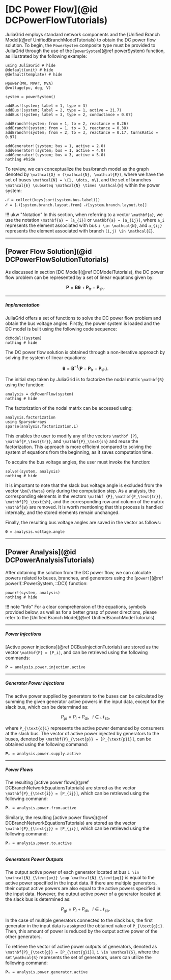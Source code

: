 # [DC Power Flow](@id DCPowerFlowTutorials)

JuliaGrid employs standard network components and the [Unified Branch Model](@ref UnifiedBranchModelTutorials) to obtain the DC power flow solution. To begin, the `PowerSystem` composite type must be provided to JuliaGrid through the use of the [`powerSystem`](@ref powerSystem) function, as illustrated by the following example:
```@example PowerFlowSolutionDC
using JuliaGrid # hide
@default(unit) # hide
@default(template) # hide

@power(MW, MVAr, MVA)
@voltage(pu, deg, V)

system = powerSystem()

addBus!(system; label = 1, type = 3)
addBus!(system; label = 2, type = 1, active = 21.7)
addBus!(system; label = 3, type = 2, conductance = 0.07)

addBranch!(system; from = 1, to = 2, reactance = 0.26)
addBranch!(system; from = 1, to = 3, reactance = 0.38)
addBranch!(system; from = 2, to = 3, reactance = 0.17, turnsRatio = 0.97)

addGenerator!(system; bus = 1, active = 2.0)
addGenerator!(system; bus = 1, active = 4.0)
addGenerator!(system; bus = 3, active = 5.0)
nothing #hide
```

To review, we can conceptualize the bus/branch model as the graph denoted by ``\mathcal{G} = (\mathcal{N}, \mathcal{E})``, where we have the set of buses ``\mathcal{N} = \{1, \dots, n\}``, and the set of branches ``\mathcal{E} \subseteq \mathcal{N} \times \mathcal{N}`` within the power system:
```@repl PowerFlowSolutionDC
𝒩 = collect(keys(sort(system.bus.label)))
ℰ = [𝒩[system.branch.layout.from] 𝒩[system.branch.layout.to]]
```

!!! ukw "Notation"
    In this section, when referring to a vector ``\mathbf{a}``, we use the notation ``\mathbf{a} = [a_{i}]`` or ``\mathbf{a} = [a_{ij}]``, where ``a_i`` represents the element associated with bus ``i \in \mathcal{N}``, and ``a_{ij}`` represents the element associated with branch ``(i,j) \in \mathcal{E}``.

---

## [Power Flow Solution](@id DCPowerFlowSolutionTutorials)
As discussed in section [DC Model](@ref DCModelTutorials), the DC power flow problem can be represented by a set of linear equations given by:
```math
  \mathbf {P} = \mathbf{B} \bm {\theta} + \mathbf{P_\text{tr}} + \mathbf{P}_\text{sh}.
```

---

##### Implementation
JuliaGrid offers a set of functions to solve the DC power flow problem and obtain the bus voltage angles. Firstly, the power system is loaded and the DC model is built using the following code sequence:
```@example PowerFlowSolutionDC
dcModel!(system)
nothing # hide
```

The DC power flow solution is obtained through a non-iterative approach by solving the system of linear equations:
```math
    \bm {\theta} = \mathbf{B}^{-1}(\mathbf {P} - \mathbf{P_\text{tr}} - \mathbf{P}_\text{sh}).
```

The initial step taken by JuliaGrid is to factorize the nodal matrix ``\mathbf{B}`` using the function:
```@example PowerFlowSolutionDC
analysis = dcPowerFlow(system)
nothing # hide
```

The factorization of the nodal matrix can be accessed using:
```@repl PowerFlowSolutionDC
analysis.factorization
using SparseArrays
sparse(analysis.factorization.L)
```

This enables the user to modify any of the vectors ``\mathbf {P}``, ``\mathbf{P_\text{tr}}``, and ``\mathbf{P}_\text{sh}`` and reuse the factorization. This approach is more efficient compared to solving the system of equations from the beginning, as it saves computation time.

To acquire the bus voltage angles, the user must invoke the function:
```@example PowerFlowSolutionDC
solve!(system, analysis)
nothing # hide
```

It is important to note that the slack bus voltage angle is excluded from the vector ``\bm{\theta}`` only during the computation step. As a analysis, the corresponding elements in the vectors ``\mathbf {P}``, ``\mathbf{P_\text{tr}}``, ``\mathbf{P}_\text{sh}``, and the corresponding row and column of the matrix ``\mathbf{B}`` are removed. It is worth mentioning that this process is handled internally, and the stored elements remain unchanged.

Finally, the resulting bus voltage angles are saved in the vector as follows:
```@repl PowerFlowSolutionDC
𝛉 = analysis.voltage.angle
```

---

## [Power Analysis](@id DCPowerAnalysisTutorials)
After obtaining the solution from the DC power flow, we can calculate powers related to buses, branches, and generators using the [`power!`](@ref power!(::PowerSystem, ::DC)) function:
```@example PowerFlowSolutionDC
power!(system, analysis)
nothing # hide
```

!!! note "Info"
    For a clear comprehension of the equations, symbols provided below, as well as for a better grasp of power directions, please refer to the [Unified Branch Model](@ref UnifiedBranchModelTutorials).

---

##### Power Injections
[Active power injections](@ref DCBusInjectionTutorials) are stored as the vector ``\mathbf{P} = [P_i]``, and can be retrieved using the following commands:
```@repl PowerFlowSolutionDC
𝐏 = analysis.power.injection.active
```

---

##### Generator Power Injections
The active power supplied by generators to the buses can be calculated by summing the given generator active powers in the input data, except for the slack bus, which can be determined as:
```math
    P_{\text{p}i} = P_i + P_{\text{d}i},\;\;\; i \in \mathcal{N}_{\text{sb}},
```
where ``P_{\text{d}i}`` represents the active power demanded by consumers at the slack bus. The vector of active power injected by generators to the buses, denoted by ``\mathbf{P}_{\text{p}} = [P_{\text{p}i}]``, can be obtained using the following command:
```@repl PowerFlowSolutionDC
𝐏ₚ = analysis.power.supply.active
```

---

##### Power Flows
The resulting [active power flows](@ref DCBranchNetworkEquationsTutorials) are stored as the vector ``\mathbf{P}_{\text{i}} = [P_{ij}]``, which can be retrieved using the following command:
```@repl PowerFlowSolutionDC
𝐏ᵢ = analysis.power.from.active
```

Similarly, the resulting [active power flows](@ref DCBranchNetworkEquationsTutorials) are stored as the vector ``\mathbf{P}_{\text{j}} = [P_{ji}]``, which can be retrieved using the following command:
```@repl PowerFlowSolutionDC
𝐏ⱼ = analysis.power.to.active
```

---

##### Generators Power Outputs
The output active power of each generator located at bus ``i \in \mathcal{N}_{\text{pv}} \cup \mathcal{N}_{\text{pq}}`` is equal to the active power specified in the input data. If there are multiple generators, their output active powers are also equal to the active powers specified in the input data. However, the output active power of a generator located at the slack bus is determined as:
```math
    P_{\text{g}i} = P_i + P_{\text{d}i},\;\;\; i \in \mathcal{N}_{\text{sb}}.
```
In the case of multiple generators connected to the slack bus, the first generator in the input data is assigned the obtained value of ``P_{\text{g}i}``. Then, this amount of power is reduced by the output active power of the other generators.

To retrieve the vector of active power outputs of generators, denoted as ``\mathbf{P}_{\text{g}} = [P_{\text{g}i}]``, ``i \in \mathcal{S}``, where the set ``\mathcal{S}`` represents the set of generators, users can utilize the following command:
```@repl PowerFlowSolutionDC
𝐏ₒ = analysis.power.generator.active
```